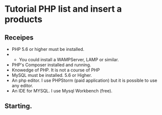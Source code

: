# Tutorial PHP list and insert a products

## Receipes

* PHP 5.6 or higher must be installed.  
* * You could install a WAMPServer, LAMP or similar.
* PHP's Composer installed and running.
* Knowedge of PHP. It is not a course of PHP
* MySQL must be installed.  5.6 or Higher.
* An php editor.  I use PHPStorm (paid application) but it is possible to use any editor.
* An IDE for MYSQL. I use Mysql Workbench (free).

## Starting.



